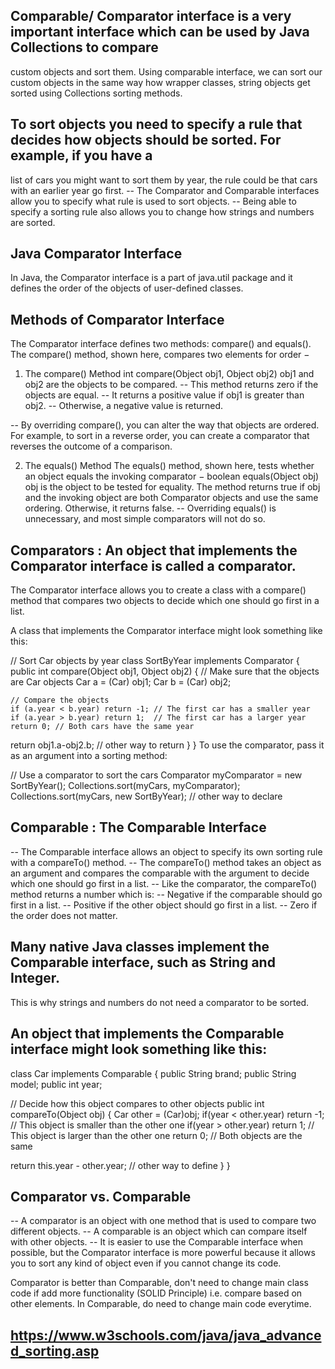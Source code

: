 ## Comparable/ Comparator interface is a very important interface which can be used by Java Collections to compare 
   custom objects and sort them. Using comparable interface, we can sort our custom objects in the same way how wrapper
   classes, string objects get sorted using Collections sorting methods.

## To sort objects you need to specify a rule that decides how objects should be sorted. For example, if you have a 
   list of cars you might want to sort them by year, the rule could be that cars with an earlier year go first.
-- The Comparator and Comparable interfaces allow you to specify what rule is used to sort objects.
-- Being able to specify a sorting rule also allows you to change how strings and numbers are sorted.

## Java Comparator Interface
   In Java, the Comparator interface is a part of java.util package and it defines the order of the objects of user-defined classes.

## Methods of Comparator Interface
   The Comparator interface defines two methods: compare() and equals(). The compare() method, shown here, compares 
   two elements for order −
1. The compare() Method
   int compare(Object obj1, Object obj2)
   obj1 and obj2 are the objects to be compared. 
-- This method returns zero if the objects are equal.
-- It returns a positive value if obj1 is greater than obj2. 
-- Otherwise, a negative value is returned.

-- By overriding compare(), you can alter the way that objects are ordered. For example, to sort in a reverse order,
   you can create a comparator that reverses the outcome of a comparison.

2. The equals() Method
   The equals() method, shown here, tests whether an object equals the invoking comparator −
   boolean equals(Object obj)
   obj is the object to be tested for equality. The method returns true if obj and the invoking object are both
   Comparator objects and use the same ordering. Otherwise, it returns false.
-- Overriding equals() is unnecessary, and most simple comparators will not do so.

## Comparators : An object that implements the Comparator interface is called a comparator.
   The Comparator interface allows you to create a class with a compare() method that compares two objects to decide 
   which one should go first in a list.

A class that implements the Comparator interface might look something like this:

// Sort Car objects by year
class SortByYear implements Comparator {
public int compare(Object obj1, Object obj2) {
// Make sure that the objects are Car objects
Car a = (Car) obj1;
Car b = (Car) obj2;

    // Compare the objects
    if (a.year < b.year) return -1; // The first car has a smaller year
    if (a.year > b.year) return 1;  // The first car has a larger year
    return 0; // Both cars have the same year

return obj1.a-obj2.b; // other way to return
}
}
To use the comparator, pass it as an argument into a sorting method:

// Use a comparator to sort the cars
Comparator myComparator = new SortByYear();
Collections.sort(myCars, myComparator);
Collections.sort(myCars, new SortByYear); // other way to declare 


## Comparable : The Comparable Interface
-- The Comparable interface allows an object to specify its own sorting rule with a compareTo() method.
-- The compareTo() method takes an object as an argument and compares the comparable with the argument to decide which
   one should go first in a list.
-- Like the comparator, the compareTo() method returns a number which is:
-- Negative if the comparable should go first in a list.
-- Positive if the other object should go first in a list.
-- Zero if the order does not matter.

## Many native Java classes implement the Comparable interface, such as String and Integer.
   This is why strings and numbers do not need a comparator to be sorted.

## An object that implements the Comparable interface might look something like this:

class Car implements Comparable {
public String brand;
public String model;
public int year;

// Decide how this object compares to other objects
public int compareTo(Object obj) {
Car other = (Car)obj;
if(year < other.year) return -1; // This object is smaller than the other one
if(year > other.year) return 1;  // This object is larger than the other one
return 0; // Both objects are the same

return this.year - other.year; // other way to define
}
}

## Comparator vs. Comparable
-- A comparator is an object with one method that is used to compare two different objects.
-- A comparable is an object which can compare itself with other objects.
-- It is easier to use the Comparable interface when possible, but the Comparator interface is more powerful because 
   it allows you to sort any kind of object even if you cannot change its code.

Comparator is better than Comparable, don't need to change main class code if add more functionality (SOLID Principle) i.e. 
compare based on other elements. In Comparable, do need to change main code everytime.

## https://www.w3schools.com/java/java_advanced_sorting.asp

